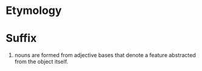 # Etymology
# Suffix
1. nouns are formed from adjective bases that denote a feature abstracted from the object itself.